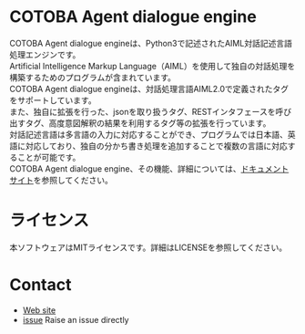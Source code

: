 # COTOBA Agent dialogue engine

COTOBA Agent dialogue engineは、Python3で記述されたAIML対話記述言語処理エンジンです。  
Artificial Intelligence Markup Language（AIML）を使用して独自の対話処理を構築するためのプログラムが含まれています。  
COTOBA Agent dialogue engineは、対話処理言語AIML2.0で定義されたタグをサポートしています。  
また、独自に拡張を行った、jsonを取り扱うタグ、RESTインタフェースを呼び出すタグ、高度意図解釈の結果を利用するタグ等の拡張を行っています。  
対話記述言語は多言語の入力に対応することができ、プログラムでは日本語、英語に対応しており、独自の分かち書き処理を追加することで複数の言語に対応することが可能です。  
COTOBA Agent dialogue engine、その機能、詳細については、[ドキュメントサイト](https://cotoba-agent-oss-docs-ja.readthedocs.io/en/latest/)を参照してください。  


# ライセンス
本ソフトウェアはMITライセンスです。詳細はLICENSEを参照してください。

# Contact
* [Web site](https://www.cotoba.net)  
* [issue](https://github.com/cotobadesign/cotoba-agent-oss/issues) Raise an issue directly  
